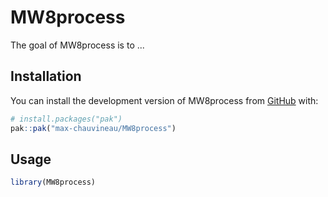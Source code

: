 
# MW8process

<!-- badges: start -->
<!-- badges: end -->

The goal of MW8process is to ...

## Installation

You can install the development version of MW8process from [GitHub](https://github.com/) with:

``` r
# install.packages("pak")
pak::pak("max-chauvineau/MW8process")
```

## Usage

``` r
library(MW8process)
```

